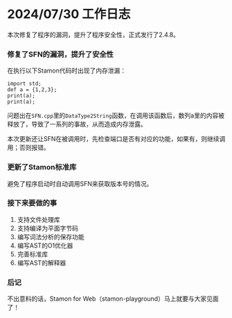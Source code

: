 # 2024/07/30 工作日志

本次修复了程序的漏洞，提升了程序安全性，正式发行了2.4.8。

### 修复了SFN的漏洞，提升了安全性

在执行以下Stamon代码时出现了内存泄漏：

```stamon
import std;
def a = {1,2,3};
print(a);
print(a);
```

问题出在``SFN.cpp``里的``DataType2String``函数，在调用该函数后，数列a里的内容被释放了，导致了一系列的事故，从而造成内存泄露。

本次更新还让SFN在被调用时，先检查端口是否有对应的功能，如果有，则继续调用；否则报错。

### 更新了Stamon标准库

避免了程序启动时自动调用SFN来获取版本号的情况。

### 接下来要做的事

1. 支持文件处理库
2. 支持编译为平面字节码
3. 编写词法分析的保存功能
4. 编写AST的O1优化器
5. 完善标准库
6. 编写AST的解释器

### 后记
不出意料的话，Stamon for Web（stamon-playground）马上就要与大家见面了！